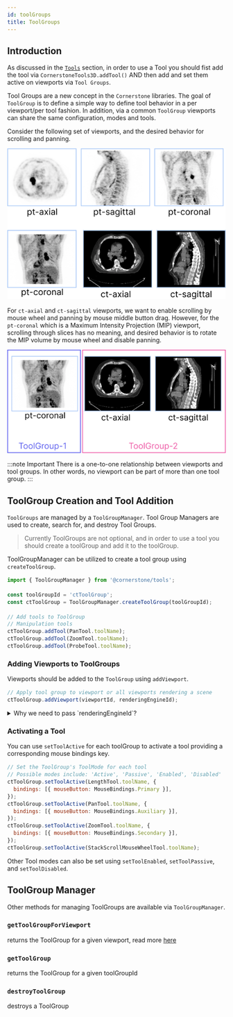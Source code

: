 ```yaml
---
id: toolGroups
title: ToolGroups
---
```


## Introduction

As discussed in the [`Tools`](./tools.md) section, in order to use a Tool you should
fist add the tool via `CornerstoneTools3D.addTool()` AND then add and set them active on viewports via `Tool Groups`.

Tool Groups are a new concept in the `Cornerstone` libraries. The goal of `ToolGroup` is to define
a simple way to define tool behavior in a per viewport/per tool fashion. In addition, via a common `ToolGroup`
viewports can share the same configuration, modes and tools.

Consider the following set of viewports, and the desired behavior for scrolling and panning.

<div style={{textAlign: 'center'}}>

![](../../assets/toolGroup-intro.png)

</div>

For `ct-axial` and `ct-sagittal` viewports, we want to enable scrolling by mouse wheel and panning by mouse middle button drag.
However, for the `pt-coronal` which is a Maximum Intensity Projection (MIP) viewport, scrolling through slices
has no meaning, and desired behavior is to rotate the MIP volume by mouse wheel and disable panning.

<div style={{textAlign: 'center'}}>

![](../../assets/toolGroup-Annotated.png)

</div>

:::note Important
There is a one-to-one relationship between viewports and tool groups. In other words, no viewport can be part of more than one tool group.
:::

## ToolGroup Creation and Tool Addition

`ToolGroups` are managed by a `ToolGroupManager`. Tool Group Managers are used to create, search for, and
destroy Tool Groups.

> Currently ToolGroups are not optional, and in order to use a tool you should create a toolGroup and add it to the toolGroup.

ToolGroupManager can be utilized to create a tool group using `createToolGroup`.

```js
import { ToolGroupManager } from '@cornerstone/tools';

const toolGroupId = 'ctToolGroup';
const ctToolGroup = ToolGroupManager.createToolGroup(toolGroupId);

// Add tools to ToolGroup
// Manipulation tools
ctToolGroup.addTool(PanTool.toolName);
ctToolGroup.addTool(ZoomTool.toolName);
ctToolGroup.addTool(ProbeTool.toolName);
```

### Adding Viewports to ToolGroups

Viewports should be added to the `ToolGroup` using `addViewport`.

```js
// Apply tool group to viewport or all viewports rendering a scene
ctToolGroup.addViewport(viewportId, renderingEngineId);
```

<details>
<summary>
Why we need to pass `renderingEngineId`?
</summary>

The reason is `viewportId`s are unique to a rendering engine. You can have multiple rendering engines that
include different viewports with the same `viewportId`.

</details>

### Activating a Tool

You can use `setToolActive` for each toolGroup to activate a tool providing a corresponding mouse bindings key.

```js
// Set the ToolGroup's ToolMode for each tool
// Possible modes include: 'Active', 'Passive', 'Enabled', 'Disabled'
ctToolGroup.setToolActive(LengthTool.toolName, {
  bindings: [{ mouseButton: MouseBindings.Primary }],
});
ctToolGroup.setToolActive(PanTool.toolName, {
  bindings: [{ mouseButton: MouseBindings.Auxiliary }],
});
ctToolGroup.setToolActive(ZoomTool.toolName, {
  bindings: [{ mouseButton: MouseBindings.Secondary }],
});
ctToolGroup.setToolActive(StackScrollMouseWheelTool.toolName);
```

Other Tool modes can also be set using `setToolEnabled`, `setToolPassive`, and `setToolDisabled`.

## ToolGroup Manager

Other methods for managing ToolGroups are available via `ToolGroupManager`.

### `getToolGroupForViewport`

returns the ToolGroup for a given viewport, read more [here](/api/tools/namespace/ToolGroupManager#getToolGroupForViewport)

### `getToolGroup`

returns the ToolGroup for a given toolGroupId

### `destroyToolGroup`

destroys a ToolGroup

